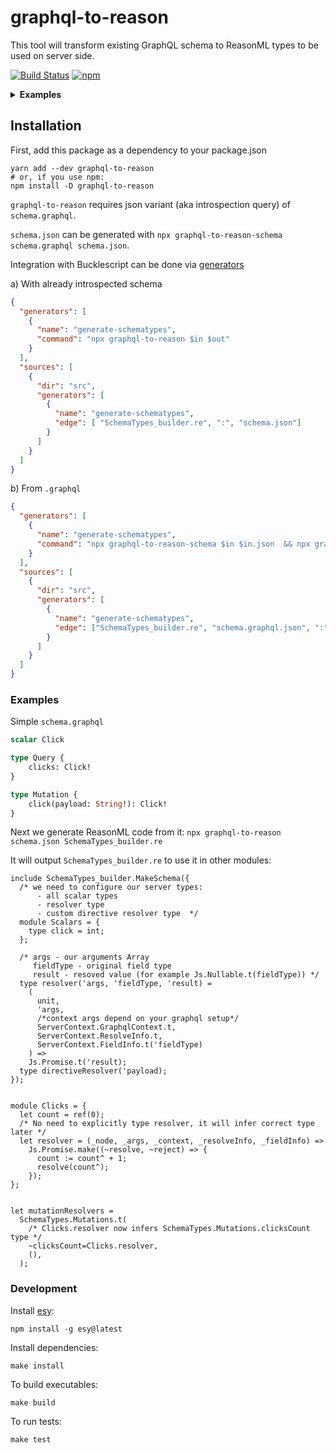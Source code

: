 # graphql-to-reason

This tool will transform existing GraphQL schema to ReasonML types to be used on server side.

[![Build Status](https://travis-ci.org/Coobaha/graphql-to-reason.svg?branch=master)](https://travis-ci.org/Coobaha/graphql-to-reason)
[![npm](https://img.shields.io/npm/v/graphql-to-reason.svg)](https://www.npmjs.com/package/graphql-to-reason)


<details>
  <summary>
    <b>Examples</b>
  </summary>
  <ul>
    <li><a href="/examples/basic">Basic example</a></li>
  </ul>
</details>

<p></p>

## Installation
First, add this package as a dependency to your package.json
```
yarn add --dev graphql-to-reason
# or, if you use npm:
npm install -D graphql-to-reason
```

`graphql-to-reason` requires json variant (aka introspection query) of `schema.graphql`.

`schema.json` can be generated with `npx graphql-to-reason-schema schema.graphql schema.json`.

Integration with Bucklescript can be done via [generators](https://bucklescript.github.io/docs/en/build-advanced#customize-rules-generators-support)

a) With already introspected schema
```json
{
  "generators": [
    {
      "name": "generate-schematypes",
      "command": "npx graphql-to-reason $in $out"
    }
  ],
  "sources": [
    {
      "dir": "src",
      "generators": [
        {
          "name": "generate-schematypes",
          "edge": [ "SchemaTypes_builder.re", ":", "schema.json"]
        }
      ]
    }
  ]
}
```

b) From `.graphql`

```json
{
  "generators": [
    {
      "name": "generate-schematypes",
      "command": "npx graphql-to-reason-schema $in $in.json  && npx graphql-to-reason $in.json $out"
    }
  ],
  "sources": [
    {
      "dir": "src",
      "generators": [
        {
          "name": "generate-schematypes",
          "edge": ["SchemaTypes_builder.re", "schema.graphql.json", ":", "schema.graphql"]
        }
      ]
    }
  ]
}
```

### Examples

Simple `schema.graphql`

```graphql
scalar Click

type Query {
    clicks: Click!
}

type Mutation {
    click(payload: String!): Click!
}
```

Next we generate ReasonML code from it:
`npx graphql-to-reason schema.json SchemaTypes_builder.re`

It will output `SchemaTypes_builder.re` to use it in other modules:
```reason
include SchemaTypes_builder.MakeSchema({
  /* we need to configure our server types:
      - all scalar types
      - resolver type
      - custom directive resolver type  */
  module Scalars = {
    type click = int;
  };

  /* args - our arguments Array
     fieldType - original field type
     result - resoved value (for example Js.Nullable.t(fieldType)) */
  type resolver('args, 'fieldType, 'result) =
    (
      unit,
      'args,
      /*context args depend on your graphql setup*/
      ServerContext.GraphqlContext.t,
      ServerContext.ResolveInfo.t,
      ServerContext.FieldInfo.t('fieldType)
    ) =>
    Js.Promise.t('result);
  type directiveResolver('payload);
});


module Clicks = {
  let count = ref(0);
  /* No need to explicitly type resolver, it will infer correct type later */
  let resolver = (_node, _args, _context, _resolveInfo, _fieldInfo) =>
    Js.Promise.make((~resolve, ~reject) => {
      count := count^ + 1;
      resolve(count^);
    });
};


let mutationResolvers =
  SchemaTypes.Mutations.t(
    /* Clicks.resolver now infers SchemaTypes.Mutations.clicksCount type */
    ~clicksCount=Clicks.resolver,
    (),
  );
```


### Development

Install [esy](https://github.com/esy/esy):

`npm install -g esy@latest`

Install dependencies:

`make install`

To build executables:

`make build`

To run tests:

`make test` 
